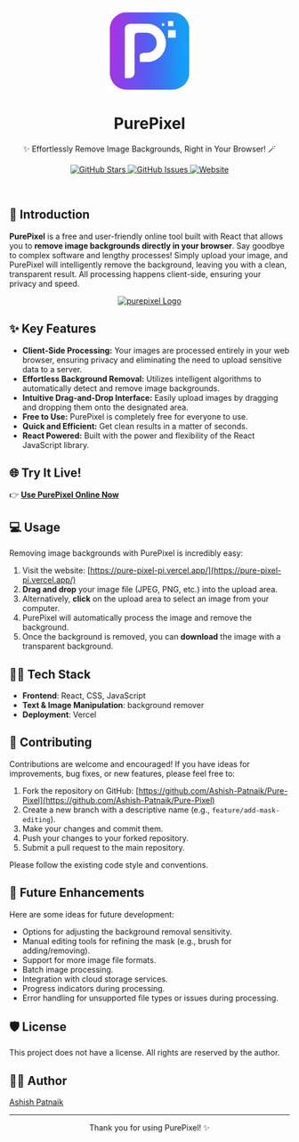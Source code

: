 <p align="center">
  <a href="https://pure-pixel-pi.vercel.app/">
    <img src="./public/icon.ico" alt="PurePixel Logo" width="150">
  </a>
</p>

<h1 align="center">PurePixel</h1>

<p align="center">
  ✨ Effortlessly Remove Image Backgrounds, Right in Your Browser! 🪄
</p>

<p align="center">
  <a href="https://github.com/Ashish-Patnaik/Pure-Pixel">
    <img src="https://img.shields.io/github/stars/Ashish-Patnaik/Pure-Pixel?style=social" alt="GitHub Stars">
  </a>
  <a href="https://github.com/Ashish-Patnaik/Pure-Pixel/issues">
    <img src="https://img.shields.io/github/issues/Ashish-Patnaik/Pure-Pixel" alt="GitHub Issues">
  </a>
  <a href="https://pure-pixel-pi.vercel.app/">
    <img src="https://img.shields.io/badge/Website-Online-brightgreen" alt="Website">
  </a>
</p>

<br>


## 🚀 Introduction

**PurePixel** is a free and user-friendly online tool built with React that allows you to **remove image backgrounds directly in your browser**. Say goodbye to complex software and lengthy processes! Simply upload your image, and PurePixel will intelligently remove the background, leaving you with a clean, transparent result. All processing happens client-side, ensuring your privacy and speed.

<p align="center">
  <a href="https://compress-quick.vercel.app/">
    <img src="https://github.com/user-attachments/assets/b6a95932-6170-415b-b7d7-db0bc69ec792" alt="purepixel Logo" width="250">
  </a>
</p>

## ✨ Key Features

* **Client-Side Processing:** Your images are processed entirely in your web browser, ensuring privacy and eliminating the need to upload sensitive data to a server.
* **Effortless Background Removal:** Utilizes intelligent algorithms to automatically detect and remove image backgrounds.
* **Intuitive Drag-and-Drop Interface:** Easily upload images by dragging and dropping them onto the designated area.
* **Free to Use:** PurePixel is completely free for everyone to use.
* **Quick and Efficient:** Get clean results in a matter of seconds.
* **React Powered:** Built with the power and flexibility of the React JavaScript library.
  
## 🌐 Try It Live!

👉 **[Use PurePixel Online Now](https://pure-pixel-pi.vercel.app/)**


## 💻 Usage

Removing image backgrounds with PurePixel is incredibly easy:

1.  Visit the website: [https://pure-pixel-pi.vercel.app/](https://pure-pixel-pi.vercel.app/)
2.  **Drag and drop** your image file (JPEG, PNG, etc.) into the upload area.
3.  Alternatively, **click** on the upload area to select an image from your computer.
4.  PurePixel will automatically process the image and remove the background.
5.  Once the background is removed, you can **download** the image with a transparent background.

## 🧑‍💻 Tech Stack 

* **Frontend**: React, CSS, JavaScript
* **Text & Image Manipulation**: background remover
* **Deployment**: Vercel
  
## 🚀 Contributing

Contributions are welcome and encouraged! If you have ideas for improvements, bug fixes, or new features, please feel free to:

1.  Fork the repository on GitHub: [https://github.com/Ashish-Patnaik/Pure-Pixel](https://github.com/Ashish-Patnaik/Pure-Pixel)
2.  Create a new branch with a descriptive name (e.g., `feature/add-mask-editing`).
3.  Make your changes and commit them.
4.  Push your changes to your forked repository.
5.  Submit a pull request to the main repository.

Please follow the existing code style and conventions.

## 🤔 Future Enhancements

Here are some ideas for future development:

* Options for adjusting the background removal sensitivity.
* Manual editing tools for refining the mask (e.g., brush for adding/removing).
* Support for more image file formats.
* Batch image processing.
* Integration with cloud storage services.
* Progress indicators during processing.
* Error handling for unsupported file types or issues during processing.


## 🛡️ License

This project does not have a license. All rights are reserved by the author.

## 👨‍💻 Author

[Ashish Patnaik](https://github.com/Ashish-Patnaik)

---

<p align="center">
  Thank you for using PurePixel! ✨
</p>
